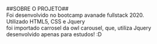 ##SOBRE O PROJETO##<br>
Foi desenvolvido no bootcamp avanade fullstack 2020.<br>
Utilizado HTML5, CSS e Jquery<br>
foi importado carrosel da owl carousel, que, utiliza Jquery<br>
desenvolvido apenas para estudos!
:D
